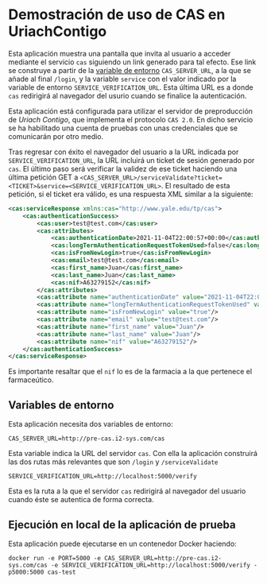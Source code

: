 # Demostración de uso de CAS en UriachContigo

Esta aplicación muestra una pantalla que invita al usuario a acceder mediante el servicio `cas` siguiendo un link generado para
tal efecto. Ese link se construye a partir de la [variable de entorno](#variables-de-entorno) `CAS_SERVER_URL`, a la que se 
añade al final `/login`, y la variable `service` con el valor indicado por la variable de entorno `SERVICE_VERIFICATION_URL`. 
Esta última URL es a donde `cas` redirigirá al navegador del usurio cuando se finalice la autenticación.

Esta aplicación está configurada para utilizar el servidor de preproducción de _Uriach Contigo_, que implementa el protocolo 
`CAS 2.0`. En dicho servicio se ha habilitado una cuenta de pruebas con unas credenciales que se comunicarán por otro medio.

Tras regresar con éxito el navegador del usuario a la URL indicada por `SERVICE_VERIFICATION_URL`, la URL incluirá un ticket de 
sesión generado por `cas`. El último paso será verificar la validez de ese ticket haciendo una última petición GET a 
`<CAS_SERVER_URL>/serviceValidate?ticket=<TICKET>&service=<SERVICE_VERIFICATION_URL>`. El resultado de esta petición, si el 
ticket era válido, es una respuesta XML similar a la siguiente:

```xml
<cas:serviceResponse xmlns:cas="http://www.yale.edu/tp/cas">
    <cas:authenticationSuccess>
        <cas:user>test@test.com</cas:user>
        <cas:attributes>
            <cas:authenticationDate>2021-11-04T22:00:57+00:00</cas:authenticationDate>
            <cas:longTermAuthenticationRequestTokenUsed>false</cas:longTermAuthenticationRequestTokenUsed>
            <cas:isFromNewLogin>true</cas:isFromNewLogin>
            <cas:email>test@test.com</cas:email>
            <cas:first_name>Juan</cas:first_name>
            <cas:last_name>Juan</cas:last_name>
            <cas:nif>A63279152</cas:nif>
        </cas:attributes>
        <cas:attribute name="authenticationDate" value="2021-11-04T22:00:57+00:00"/>
        <cas:attribute name="longTermAuthenticationRequestTokenUsed" value="false"/>
        <cas:attribute name="isFromNewLogin" value="true"/>
        <cas:attribute name="email" value="test@test.com"/>
        <cas:attribute name="first_name" value="Juan"/>
        <cas:attribute name="last_name" value="Juan"/>
        <cas:attribute name="nif" value="A63279152"/>
    </cas:authenticationSuccess>
</cas:serviceResponse>
```

Es importante resaltar que el `nif` lo es de la farmacia a la que pertenece el farmaceútico.

## Variables de entorno

Esta aplicación necesita dos variables de entorno:

```shell
CAS_SERVER_URL=http://pre-cas.i2-sys.com/cas
```

Esta variable indica la URL del servidor `cas`. Con ella la aplicación construirá las dos rutas más relevantes
que son `/login` y `/serviceValidate`

```shell
SERVICE_VERIFICATION_URL=http://localhost:5000/verify
```

Esta es la ruta a la que el servidor `cas` redirigirá al navegador del usuario cuando éste se autentica de forma correcta.

## Ejecución en local de la aplicación de prueba

Esta aplicación puede ejecutarse en un contenedor Docker haciendo:
```shell
docker run -e PORT=5000 -e CAS_SERVER_URL=http://pre-cas.i2-sys.com/cas -e SERVICE_VERIFICATION_URL=http://localhost:5000/verify -p5000:5000 cas-test
```